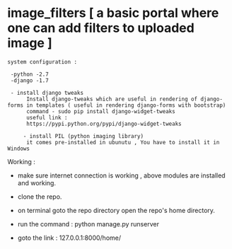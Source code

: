 # image_filters [ a basic portal where one can add filters to uploaded image ]

	system configuration :

	 -python -2.7 
	 -django -1.7

	 - install django tweaks
	      Install django-tweaks which are useful in rendering of django-forms in templates ( useful in rendering django-forms with bootstrap)
          command - sudo pip install django-widget-tweaks
       	  useful link :
          https://pypi.python.org/pypi/django-widget-tweaks

         - install PIL (python imaging library)
          it comes pre-installed in ubunutu , You have to install it in Windows

Working : 
  
  - make sure internet connection is working , above modules are installed and working.
  - clone the repo.
  - on terminal goto the repo directory open the repo's home directory.
  - run the command : 
     python manage.py runserver
     
  - goto the link : 127.0.0.1:8000/home/   
